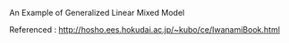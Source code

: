 An Example of Generalized Linear Mixed Model

Referenced : http://hosho.ees.hokudai.ac.jp/~kubo/ce/IwanamiBook.html